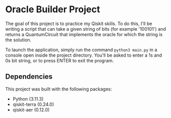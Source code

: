 # Oracle Builder Project

The goal of this project is to practice my Qiskit skills. To do this, I'll be writing a script that can take a given string of bits (for example '100101') and returns a QuantumCircuit that implements the oracle for which the string is the solution.

To launch the application, simply run the command `python3 main.py` in a console open inside the project directory. You'll be asked to enter a 1s and 0s bit string, or to press ENTER to exit the program.

## Dependencies

This project was built with the following packages:
- Python (3.11.3)
- qiskit-terra (0.24.0)
- qiskit-aer (0.12.0)